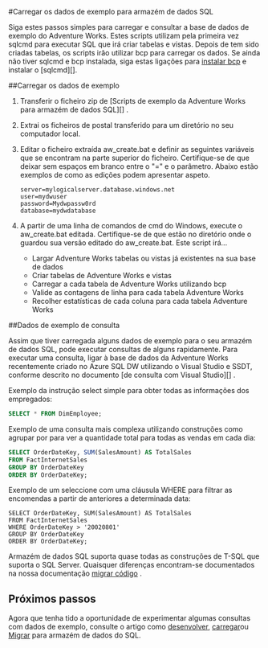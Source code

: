 <properties
   pageTitle="Carregar os dados de exemplo para armazém de dados SQL | Microsoft Azure"
   description="Carregar os dados de exemplo para armazém de dados SQL"
   services="sql-data-warehouse"
   documentationCenter="NA"
   authors="lodipalm"
   manager="barbkess"
   editor=""/>

<tags
   ms.service="sql-data-warehouse"
   ms.devlang="NA"
   ms.topic="article"
   ms.tgt_pltfrm="NA"
   ms.workload="data-services"
   ms.date="08/16/2016"
   ms.author="lodipalm;barbkess;sonyama"/>

#<a name="load-sample-data-into-sql-data-warehouse"></a>Carregar os dados de exemplo para armazém de dados SQL

Siga estes passos simples para carregar e consultar a base de dados de exemplo do Adventure Works. Estes scripts utilizam pela primeira vez sqlcmd para executar SQL que irá criar tabelas e vistas. Depois de tem sido criadas tabelas, os scripts irão utilizar bcp para carregar os dados.  Se ainda não tiver sqlcmd e bcp instalada, siga estas ligações para [instalar bcp][] e instalar o [sqlcmd][].

##<a name="load-sample-data"></a>Carregar os dados de exemplo

1. Transferir o ficheiro zip de [Scripts de exemplo da Adventure Works para armazém de dados SQL][] .

2. Extrai os ficheiros de postal transferido para um diretório no seu computador local.

3. Editar o ficheiro extraída aw_create.bat e definir as seguintes variáveis que se encontram na parte superior do ficheiro.  Certifique-se de que deixar sem espaços em branco entre o "=" e o parâmetro.  Abaixo estão exemplos de como as edições podem apresentar aspeto.

    ```
    server=mylogicalserver.database.windows.net
    user=mydwuser
    password=Mydwpassw0rd
    database=mydwdatabase
    ```

4. A partir de uma linha de comandos de cmd do Windows, execute o aw_create.bat editada.  Certifique-se de que estão no diretório onde o guardou sua versão editado do aw_create.bat.
Este script irá...
    * Largar Adventure Works tabelas ou vistas já existentes na sua base de dados
    * Criar tabelas de Adventure Works e vistas
    * Carregar a cada tabela de Adventure Works utilizando bcp
    * Valide as contagens de linha para cada tabela Adventure Works
    * Recolher estatísticas de cada coluna para cada tabela Adventure Works


##<a name="query-sample-data"></a>Dados de exemplo de consulta

Assim que tiver carregada alguns dados de exemplo para o seu armazém de dados SQL, pode executar consultas de alguns rapidamente.  Para executar uma consulta, ligar à base de dados da Adventure Works recentemente criado no Azure SQL DW utilizando o Visual Studio e SSDT, conforme descrito no documento [de consulta com Visual Studio][] .

Exemplo da instrução select simple para obter todas as informações dos empregados:

```sql
SELECT * FROM DimEmployee;
```

Exemplo de uma consulta mais complexa utilizando construções como agrupar por para ver a quantidade total para todas as vendas em cada dia:

```sql
SELECT OrderDateKey, SUM(SalesAmount) AS TotalSales
FROM FactInternetSales
GROUP BY OrderDateKey
ORDER BY OrderDateKey;
```

Exemplo de um seleccione com uma cláusula WHERE para filtrar as encomendas a partir de anteriores a determinada data:

```
SELECT OrderDateKey, SUM(SalesAmount) AS TotalSales
FROM FactInternetSales
WHERE OrderDateKey > '20020801'
GROUP BY OrderDateKey
ORDER BY OrderDateKey;
```

Armazém de dados SQL suporta quase todas as construções de T-SQL que suporta o SQL Server.  Quaisquer diferenças encontram-se documentados na nossa documentação [migrar código][] .

## <a name="next-steps"></a>Próximos passos
Agora que tenha tido a oportunidade de experimentar algumas consultas com dados de exemplo, consulte o artigo como [desenvolver][], [carregar][]ou [Migrar][] para armazém de dados do SQL.

<!--Image references-->

<!--Article references-->
[migrar]: sql-data-warehouse-overview-migrate.md
[desenvolver]: sql-data-warehouse-overview-develop.md
[carregar]: sql-data-warehouse-overview-load.md
[consulta com o Visual Studio]: sql-data-warehouse-query-visual-studio.md
[migrar código]: sql-data-warehouse-migrate-code.md
[instalar bcp]: sql-data-warehouse-load-with-bcp.md
[instalar sqlcmd]: sql-data-warehouse-get-started-connect-sqlcmd.md

<!--Other Web references-->
[Aventura Lavor Scripts de exemplo para armazém de dados SQL]: https://migrhoststorage.blob.core.windows.net/sqldwsample/AdventureWorksSQLDW2012.zip
